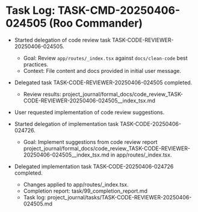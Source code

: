 # Task Log: TASK-CMD-20250406-024505 (Roo Commander)

- Started delegation of code review task TASK-CODE-REVIEWER-20250406-024505.

  - Goal: Review `app/routes/_index.tsx` against `docs/clean-code` best practices.
  - Context: File content and docs provided in initial user message.

- Delegated task TASK-CODE-REVIEWER-20250406-024505 completed.
  - Review results: project_journal/formal_docs/code_review_TASK-CODE-REVIEWER-20250406-024505\_\_index_tsx.md
- User requested implementation of code review suggestions.
- Started delegation of implementation task TASK-CODE-20250406-024726.
  - Goal: Implement suggestions from code review report project_journal/formal_docs/code_review_TASK-CODE-REVIEWER-20250406-024505\_\_index_tsx.md in app/routes/\_index.tsx.
- Delegated implementation task TASK-CODE-20250406-024726 completed.
  - Changes applied to app/routes/\_index.tsx.
  - Completion report: task/99_completion_report.md
  - Task log: project_journal/tasks/TASK-CODE-REVIEWER-20250406-024505.md
